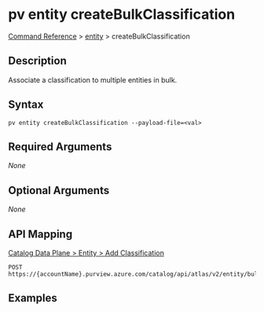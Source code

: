 # pv entity createBulkClassification
[Command Reference](../../../README.md#command-reference) > [entity](./main.md) > createBulkClassification

## Description
Associate a classification to multiple entities in bulk.

## Syntax
```
pv entity createBulkClassification --payload-file=<val>
```

## Required Arguments
*None*

## Optional Arguments
*None*

## API Mapping
[Catalog Data Plane > Entity > Add Classification](https://docs.microsoft.com/en-us/rest/api/purview/catalogdataplane/entity/add-classification)
```
POST https://{accountName}.purview.azure.com/catalog/api/atlas/v2/entity/bulk/classification
```

## Examples
```powershell

```